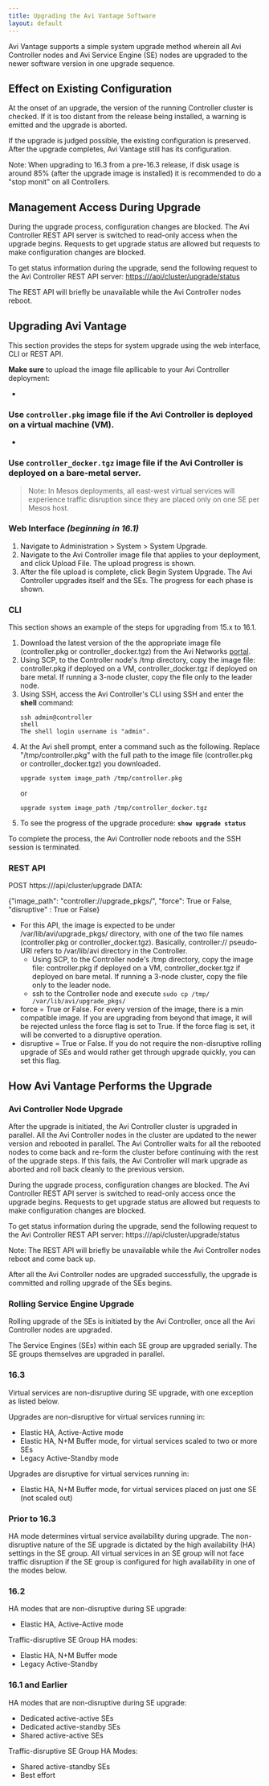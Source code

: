 ```yaml
---
title: Upgrading the Avi Vantage Software
layout: default
---
```

Avi Vantage supports a simple system upgrade method wherein all Avi Controller nodes and Avi Service Engine (SE) nodes are upgraded to the newer software version in one upgrade sequence.

## Effect on Existing Configuration

At the onset of an upgrade, the version of the running Controller cluster is checked. If it is too distant from the release being installed, a warning is emitted and the upgrade is aborted.

If the upgrade is judged possible, the existing configuration is preserved. After the upgrade completes, Avi Vantage still has its configuration.

Note: When upgrading to 16.3 from a pre-16.3 release, if disk usage is around 85% (after the upgrade image is installed) it is recommended to do a "stop monit" on all Controllers.

## Management Access During Upgrade

During the upgrade process, configuration changes are blocked. The Avi Controller REST API server is switched to read-only access when the upgrade begins. Requests to get upgrade status are allowed but requests to make configuration changes are blocked.

To get status information during the upgrade, send the following request to the Avi Controller REST API server: <a href="https:///api/cluster/upgrade/status">https:///api/cluster/upgrade/status</a>

The REST API will briefly be unavailable while the Avi Controller nodes reboot.

## Upgrading Avi Vantage

This section provides the steps for system upgrade using the web interface, CLI or REST API.

**Make sure** to upload the image file apllicable to your Avi Controller deployment:

* 
### Use <code>controller.pkg</code> image file if the Avi Controller is deployed on a virtual machine (VM).

* 
### Use <code>controller_docker.tgz</code> image file if the Avi Controller is deployed on a bare-metal server.

> Note: In Mesos deployments, all east-west virtual services will experience traffic disruption since they are placed only on one SE per Mesos host.
 

### Web Interface *(beginning in 16.1)*

<ol> 
 <li>Navigate to Administration &gt; System &gt; System Upgrade.</li> 
 <li>Navigate to the Avi Controller image file that applies to your deployment, and click Upload File. The upload progress is shown.</li> 
 <li>After the file upload is complete, click Begin System Upgrade. The Avi Controller upgrades itself and the SEs. The progress for each phase is shown.</li> 
</ol> 

### CLI

This section shows an example of the steps for upgrading from 15.x to 16.1.
<ol> 
 <li>Download the latest version of the the appropriate image file (controller.pkg or controller_docker.tgz) from the Avi Networks <a href="http://avinetworks.com/portal/software">portal</a>.</li> 
 <li>Using SCP, to the Controller node's /tmp directory, copy the image file: controller.pkg if deployed on a VM, controller_docker.tgz if deployed on bare metal. If running a 3-node cluster, copy the file only to the leader node.</li> 
 <li>Using SSH, access the Avi Controller's CLI using SSH and enter the <strong>shell</strong> command:<br> 
  <!-- Crayon Syntax Highlighter v2.7.1 --> <pre><code class="language-lua">ssh admin@controller
shell
The shell login username is "admin".</code></pre> 
  <!-- [Format Time: 0.0003 seconds] --> </li> 
 <li>At the Avi shell prompt, enter a command such as the following. Replace "/tmp/controller.pkg" with the full path to the image file (controller.pkg or controller_docker.tgz) you downloaded.<br> 
  <!-- Crayon Syntax Highlighter v2.7.1 --> <pre><code class="language-lua">upgrade system image_path /tmp/controller.pkg</code></pre> 
  <!-- [Format Time: 0.0003 seconds] --> or<br> 
  <!-- Crayon Syntax Highlighter v2.7.1 --> <pre><code class="language-lua">upgrade system image_path /tmp/controller_docker.tgz</code></pre> 
  <!-- [Format Time: 0.0003 seconds] --> </li> 
 <li>To see the progress of the upgrade procedure: <strong><code>show upgrade status</code></strong></li> 
</ol> 

To complete the process, the Avi Controller node reboots and the SSH session is terminated.

### REST API

POST https:///api/cluster/upgrade
DATA:

{"image_path": "controller://upgrade_pkgs/", "force": True or False, "disruptive" : True or False}

* For this API, the image is expected to be under /var/lib/avi/upgrade_pkgs/ directory, with one of the two file names (controller.pkg or controller_docker.tgz). Basically, controller:// pseudo-URI refers to /var/lib/avi directory in the Controller.  
    * Using SCP, to the Controller node's /tmp directory, copy the image file: controller.pkg if deployed on a VM, controller_docker.tgz if deployed on bare metal. If running a 3-node cluster, copy the file only to the leader node.
    * ssh to the Controller node and execute <code>sudo cp /tmp/ /var/lib/avi/upgrade_pkgs/</code>
* force = True or False. For every version of the image, there is a min compatible image. If you are upgrading from beyond that image, it will be rejected unless the force flag is set to True. If the force flag is set, it will be converted to a disruptive operation.
* disruptive = True or False. If you do not require the non-disruptive rolling upgrade of SEs and would rather get through upgrade quickly, you can set this flag. 

## How Avi Vantage Performs the Upgrade

<a name="rolling-service-engine-upgrade"></a>

### Avi Controller Node Upgrade

After the upgrade is initiated, the Avi Controller cluster is upgraded in parallel. All the Avi Controller nodes in the cluster are updated to the newer version and rebooted in parallel. The Avi Controller waits for all the rebooted nodes to come back and re-form the cluster before continuing with the rest of the upgrade steps. If this fails, the Avi Controller will mark upgrade as aborted and roll back cleanly to the previous version.

During the upgrade process, configuration changes are blocked. The Avi Controller REST API server is switched to read-only access once the upgrade begins. Requests to get upgrade status are allowed but requests to make configuration changes are blocked.

To get status information during the upgrade, send the following request to the Avi Controller REST API server: https:///api/cluster/upgrade/status

Note: The REST API will briefly be unavailable while the Avi Controller nodes reboot and come back up.

After all the Avi Controller nodes are upgraded successfully, the upgrade is committed and rolling upgrade of the SEs begins.

### Rolling Service Engine Upgrade

Rolling upgrade of the SEs is initiated by the Avi Controller, once all the Avi Controller nodes are upgraded.

The Service Engines (SEs) within each SE group are upgraded serially. The SE groups themselves are upgraded in parallel.

### 16.3

Virtual services are non-disruptive during SE upgrade, with one exception as listed below.

Upgrades are non-disruptive for virtual services running in:

* Elastic HA, Active-Active mode
* Elastic HA, N+M Buffer mode, for virtual services scaled to two or more SEs
* Legacy Active-Standby mode 

Upgrades are disruptive for virtual services running in:

* Elastic HA, N+M Buffer mode, for virtual services placed on just one SE (not scaled out) 

### Prior to 16.3

HA mode determines virtual service availability during upgrade. The non-disruptive nature of the SE upgrade is dictated by the high availability (HA) settings in the SE group. All virtual services in an SE group will not face traffic disruption if the SE group is configured for high availability in one of the modes below.

### 16.2

HA modes that are non-disruptive during SE upgrade:

* Elastic HA, Active-Active mode 

Traffic-disruptive SE Group HA modes:

* Elastic HA, N+M Buffer mode
* Legacy Active-Standby 

### 16.1 and Earlier

HA modes that are non-disruptive during SE upgrade:

* Dedicated active-active SEs
* Dedicated active-standby SEs
* Shared active-active SEs 

Traffic-disruptive SE Group HA Modes:

* Shared active-standby SEs
* Best effort 